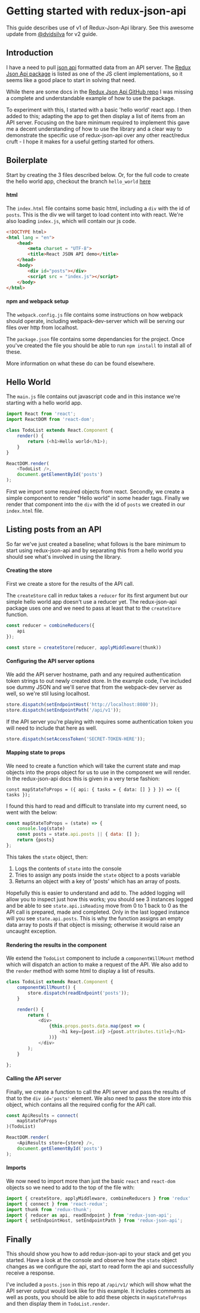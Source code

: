 # Getting started with redux-json-api

This guide describes use of v1 of Redux-Json-Api library. See this awesome update from [@dvidsilva](https://github.com/dvidsilva/redux-json-api-demo) for v2 guide.

## Introduction
I have a need to pull [json api](http://jsonapi.org) formatted data from an API server. The [Redux Json Api package](https://github.com/dixieio/redux-json-api) is listed as one of the JS client implementations, so it seems like a good place to start in solving that need.

While there are some docs in the [Redux Json Api GitHub repo](https://github.com/dixieio/redux-json-api) I was missing a complete and understandable example of how to use the package.

To experiment with this, I started with a basic 'hello world' react app.  I then added to this; adapting the app to get then display a list of items from an API server. Focusing on the bare minimum required to implement this gave me a decent understanding of how to use the library and a clear way to demonstrate the specific use of redux-json-api over any other react/redux cruft - I hope it makes for a useful getting started for others.

## Boilerplate
Start by creating the 3 files described below. Or, for the full code to create the hello world app, checkout the branch `hello_world` [here](https://github.com/tomharvey/redux-json-api-demo/tree/hello_world)


#### html
The `index.html` file contains some basic html, including a `div` with the id of `posts`. This is the div we will target to load content into with react. We're also loading `index.js`, which will contain our js code.

``` html
<!DOCTYPE html>
<html lang = "en">
    <head>
        <meta charset = "UTF-8">
        <title>React JSON API demo</title>
    </head>
    <body>
        <div id="posts"></div>
        <script src = "index.js"></script>
    </body>
</html>
```

#### npm and webpack setup
The `webpack.config.js` file contains some instructions on how webpack should operate, including webpack-dev-server which will be serving our files over http from localhost.

The `package.json` file contains some dependancies for the project. Once you've created the file you should be able to run `npm install` to install all of these.

More information on what these do can be found elsewhere.

## Hello World

The `main.js` file contains out javascript code and in this instance we're starting with a hello world app.

``` js
import React from 'react';
import ReactDOM from 'react-dom';

class TodoList extends React.Component {
    render() {
        return (<h1>Hello world</h1>);
    }
}

ReactDOM.render(
    <TodoList />,
    document.getElementById('posts')
);
```

First we import some required objects from react. Secondly, we create a simple component to render "Hello world" in some header tags. Finally we render that component into the `div` with the id of `posts` we created in our `index.html` file.

## Listing posts from an API
So far we've just created a baseline; what follows is the bare minimum to start using redux-json-api and by separating this from a hello world you should see what's involved in using the library.

#### Creating the store
First we create a store for the results of the API call.

The `createStore` call in redux takes a `reducer` for its first argument but our simple hello world app doesn't use a reducer yet. The redux-json-api package uses one and we need to pass at least that to the `createStore` function.

``` js
const reducer = combineReducers({
    api
});

const store = createStore(reducer, applyMiddleware(thunk))
```

#### Configuring the API server options
We add the API server hostname, path and any required authentication token strings to out newly created store. In the example code, I've included soe dummy JSON and we'll serve that from the webpack-dev server as well, so we're stil lusing localhost.

``` js
store.dispatch(setEndpointHost('http://localhost:8080'));
store.dispatch(setEndpointPath('/api/v1'));
```

If the API server you're playing with requires some authentication token you will need to include that here as well.

``` js
store.dispatch(setAccessToken('SECRET-TOKEN-HERE'));
```

#### Mapping state to props
We need to create a function which will take the current state and map objects into the props object for us to use in the component we will render. In the redux-json-api docs this is given in a very terse fashion:

```
const mapStateToProps = ({ api: { tasks = { data: [] } } }) => ({ tasks });
```

I found this hard to read and difficult to translate into my current need, so went with the below:

``` js
const mapStateToProps = (state) => {
    console.log(state)
    const posts = state.api.posts || { data: [] };
    return {posts}
};
```
This takes the `state` object, then:

1. Logs the contents of `state` into the console
2. Tries to assign any posts inside the `state` object to a posts variable
3. Returns an object with a key of 'posts' which has an array of posts.

Hopefully this is easier to understand and add to. The added logging will allow you to inspect just how this works; you should see 3 instances logged and be able to see `state.api.isReading` move from 0 to 1 back to 0 as the API call is prepared, made and completed. Only in the last logged instance will you see `state.api.posts`. This is why the function assigns an empty data array to posts if that object is missing; otherwise it would raise an uncaught exception.

#### Rendering the results in the component
We extend the `TodoList` component to include a `componentWillMount` method which will dispatch an action to make a request of the API. We also add to the `render` method with some html to display a list of results.

``` js
class TodoList extends React.Component {
    componentWillMount() {
        store.dispatch(readEndpoint('posts'));
    }

    render() {
        return (
            <div>
                {this.props.posts.data.map(post => (
                    <h1 key={post.id} >{post.attributes.title}</h1>
                ))}
            </div>
        );
    }

};
```

#### Calling the API server
Finally, we create a function to call the API server and pass the results of that to the `div id='posts'` element. We also need to pass the store into this object, which contains all the required config for the API call.

``` js
const ApiResults = connect(
    mapStateToProps
)(TodoList)

ReactDOM.render(
    <ApiResults store={store} />,
    document.getElementById('posts')
);
```

#### Imports
We now need to import more than just the basic `react` and `react-dom` objects so we need to add to the top of the file with:

``` js
import { createStore, applyMiddleware, combineReducers } from 'redux'
import { connect } from 'react-redux';
import thunk from 'redux-thunk';
import { reducer as api, readEndpoint } from 'redux-json-api';
import { setEndpointHost, setEndpointPath } from 'redux-json-api';
```

## Finally
This should show you how to add redux-json-api to your stack and get you started. Have a look at the console and observe how the `state` object changes as we configure the api, start to read form the api and successfully receive a response.

I've included a `posts.json` in this repo at `/api/v1/` which will show what the API server output would look like for this example. It includes comments as well as posts, you should be able to add these objects in `mapStateToProps` and then display them in `TodoList.render`.
